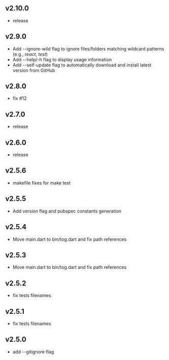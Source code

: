 ## v2.10.0
- release
## v2.9.0
- Add --ignore-wild flag to ignore files/folders matching wildcard patterns (e.g., *react*, *test*)
- Add --help/-h flag to display usage information
- Add --self-update flag to automatically download and install latest version from GitHub
## v2.8.0
- fix #12
## v2.7.0
- release
## v2.6.0
- release
## v2.5.6
- makefile fixes for make test
## v2.5.5
- Add version flag and pubspec constants generation
## v2.5.4
- Move main.dart to bin/tog.dart and fix path references
## v2.5.3
- Move main.dart to bin/tog.dart and fix path references
## v2.5.2
- fix tests filenames
## v2.5.1
- fix tests filenames
## v2.5.0
- add --gitignore flag
